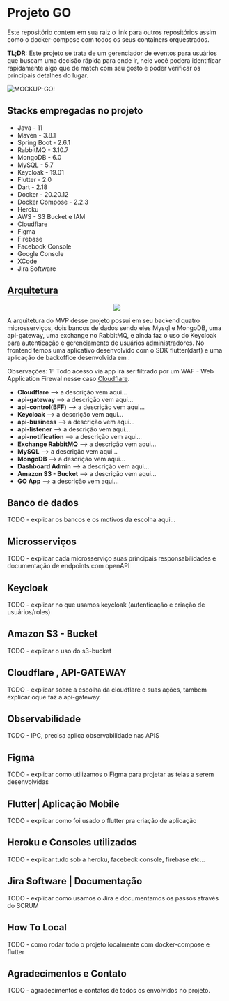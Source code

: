 # Projeto GO

Este repositório contem em sua raiz o link para outros repositórios assim como o docker-compose com todos os seus containers orquestrados.

**TL;DR:** Este projeto se trata de um gerenciador de eventos para usuários que buscam uma decisão rápida para onde ir, nele você podera identificar rapidamente algo que de match com seu gosto e poder verificar os principais detalhes do lugar.

![MOCKUP-GO!](https://user-images.githubusercontent.com/48265863/192113098-bb60b60e-a6e7-4348-a6e7-900a27b0eec9.jpg)

## Stacks empregadas no projeto
* Java - 11
* Maven - 3.8.1
* Spring Boot - 2.6.1
* RabbitMQ - 3.10.7
* MongoDB - 6.0
* MySQL - 5.7
* Keycloak - 19.01
* Flutter - 2.0
* Dart - 2.18
* Docker - 20.20.12
* Docker Compose - 2.2.3
* Heroku
* AWS - S3 Bucket e IAM
* Cloudflare
* Figma
* Firebase
* Facebook Console
* Google Console
* XCode
* Jira Software

## [Arquitetura](https://app.diagrams.net/#G1C4F9m1qkxhmU36VOlm15OinctUIdHRtG)
<p align="center">
  <img src="https://user-images.githubusercontent.com/48265863/192113589-6cd8016a-f081-421e-969e-fc7a453a89d9.png">
</p>

A arquitetura do MVP desse projeto possui em seu backend quatro microsserviços, dois bancos de dados sendo eles Mysql e MongoDB, uma api-gateway, uma exchange no RabbitMQ, e ainda faz o uso do Keycloak para autenticação e gerenciamento de usuários administradores. No frontend temos uma aplicativo desenvolvido com o SDK flutter(dart) e uma aplicação de backoffice desenvolvida em <angular ou vuejs>.

  Observações:
  1º Todo acesso via app irá ser filtrado por um WAF - Web Application Firewal nesse caso [Cloudflare](https://www.cloudflare.com/pt-br/).

* **Cloudflare** --> a descrição vem aqui...
* **api-gateway** --> a descrição vem aqui...
* **api-control(BFF)** --> a descrição vem aqui...
* **Keycloak** --> a descrição vem aqui...
* **api-business** --> a descrição vem aqui...
* **api-listener** --> a descrição vem aqui...
* **api-notification** --> a descrição vem aqui...
* **Exchange RabbitMQ** --> a descrição vem aqui...
* **MySQL** --> a descrição vem aqui...
* **MongoDB** --> a descrição vem aqui...
* **Dashboard Admin** --> a descrição vem aqui...
* **Amazon S3 - Bucket** --> a descrição vem aqui...
* **GO App** --> a descrição vem aqui...

## Banco de dados

  TODO - explicar os bancos e os motivos da escolha aqui...
  
## Microsserviços
  
  TODO - explicar cada microsserviço suas principais responsabilidades e documentação de endpoints com openAPI

## Keycloak
  
  TODO - explicar no que usamos keycloak (autenticação e criação de usuários/roles)
 
## Amazon S3 - Bucket
  
  TODO - explicar o uso do s3-bucket
  
## Cloudflare , API-GATEWAY
  
  TODO - explicar sobre a escolha da cloudflare e suas ações, tambem explicar oque faz a api-gateway.
  
## Observabilidade
  
  TODO - IPC, precisa aplica observabilidade nas APIS

## Figma
  
  TODO - explicar como utilizamos o Figma para projetar as telas a serem desenvolvidas
  
## Flutter| Aplicação Mobile
  
  TODO - explicar como foi usado o flutter pra criação de aplicação

## **Heroku** e Consoles utilizados
 
  TODO - explicar tudo sob a heroku, facebeok console, firebase etc...
  
## Jira Software | Documentação
  
  TODO - explicar como usamos o Jira e documentamos os passos através do SCRUM
  
## How To Local
  
  TODO - como rodar todo o projeto localmente com docker-compose e flutter 
  
## Agradecimentos e Contato
  
  TODO - agradecimentos e contatos de todos os envolvidos no projeto. 
